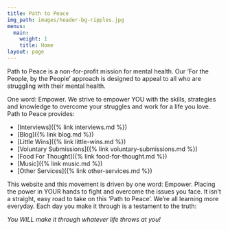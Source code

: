 ```yaml
---
title: Path to Peace
img_path: images/header-bg-ripples.jpg
menus:
  main:
    weight: 1
    title: Home
layout: page
---
```


Path to Peace is a non-for-profit mission for mental health. Our ‘For the People, by the People’ approach is designed to appeal to all who are struggling with their mental health.

One word: Empower. We strive to empower YOU with the skills, strategies and knowledge to overcome your struggles and work for a life you love. Path to Peace provides:

* [Interviews]({% link interviews.md %})
* [Blog]({% link blog.md %})
* [Little Wins]({% link little-wins.md %})
* [Voluntary Submissions]({% link voluntary-submissions.md %})
* [Food For Thought]({% link food-for-thought.md %})
* [Music]({% link music.md %})
* [Other Services]({% link other-services.md %})

This website and this movement is driven by one word: Empower. Placing the power in YOUR hands to fight and overcome the issues you face. It isn’t a straight, easy road to take on this ‘Path to Peace’. We’re all learning more everyday. Each day you make it through is a testament to the truth:

*You WILL make it through whatever life throws at you!*
